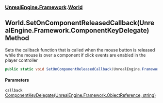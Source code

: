 ### [UnrealEngine.Framework](./UnrealEngine-Framework.md 'UnrealEngine.Framework').[World](./World.md 'UnrealEngine.Framework.World')
## World.SetOnComponentReleasedCallback(UnrealEngine.Framework.ComponentKeyDelegate) Method
Sets the callback function that is called when the mouse button is released while the mouse is over a component if click events are enabled in the player controller  
```csharp
public static void SetOnComponentReleasedCallback(UnrealEngine.Framework.ComponentKeyDelegate callback);
```
#### Parameters
<a name='UnrealEngine-Framework-World-SetOnComponentReleasedCallback(UnrealEngine-Framework-ComponentKeyDelegate)-callback'></a>
`callback` [ComponentKeyDelegate(UnrealEngine.Framework.ObjectReference, string)](./ComponentKeyDelegate(ObjectReference_string).md 'UnrealEngine.Framework.ComponentKeyDelegate(UnrealEngine.Framework.ObjectReference, string)')  
  
